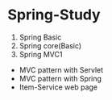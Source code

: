 # Spring-Study
1. Spring Basic
2. Spring core(Basic)
3. Spring MVC1
- MVC pattern with Servlet
- MVC pattern with Spring
- Item-Service web page
